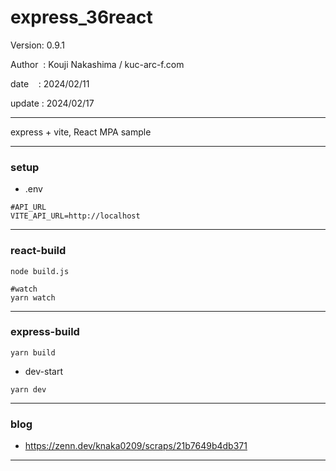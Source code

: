 ﻿# express_36react

 Version: 0.9.1

 Author  : Kouji Nakashima / kuc-arc-f.com

 date    : 2024/02/11

 update : 2024/02/17 

***

express + vite, React MPA sample

***
### setup

* .env
```
#API_URL
VITE_API_URL=http://localhost
```
***
### react-build

```
node build.js

#watch
yarn watch
```

***
### express-build

```
yarn build
```

* dev-start

```
yarn dev
```
***
### blog

* https://zenn.dev/knaka0209/scraps/21b7649b4db371

***

